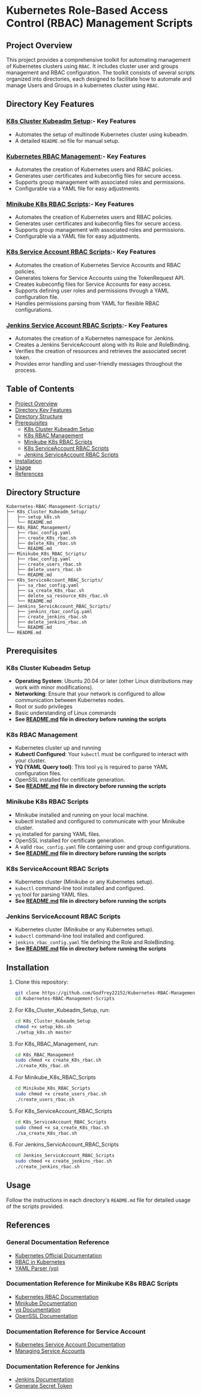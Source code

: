 # Kubernetes Role-Based Access Control (RBAC) Management Scripts

## Project Overview

This project provides a comprehensive toolkit for automating management of Kubernetes clusters using `RBAC`. It includes cluster user and groups management and RBAC configuration. The toolkit consists of several scripts organized into directories, each designed to facilitate how to automate and manage Users and Groups in a kubernetes cluster using `RBAC`.

## Directory Key Features

### [K8s Cluster Kubeadm Setup](./K8s_Cluster_Kubeadm_Setup):- Key Features
- Automates the setup of multinode Kubernetes cluster using kubeadm.
- A detailed `README.md` file for manual setup.

### [Kubernetes RBAC Management](./K8s_RBAC_Management):- Key Features
- Automates the creation of Kubernetes users and RBAC policies.
- Generates user certificates and kubeconfig files for secure access.
- Supports group management with associated roles and permissions.
- Configurable via a YAML file for easy adjustments.

### [Minikube K8s RBAC Scripts](./Minikube_K8s_RBAC_Scripts):- Key Features
- Automates the creation of Kubernetes users and RBAC policies.
- Generates user certificates and kubeconfig files for secure access.
- Supports group management with associated roles and permissions.
- Configurable via a YAML file for easy adjustments.

### [K8s Service Account RBAC Scripts](./K8s_ServiceAccount_RBAC_Scripts):- Key Features
- Automates the creation of Kubernetes Service Accounts and RBAC policies.
- Generates tokens for Service Accounts using the TokenRequest API.
- Creates kubeconfig files for Service Accounts for easy access.
- Supports defining user roles and permissions through a YAML configuration file.
- Handles permissions parsing from YAML for flexible RBAC configurations.

### [Jenkins Service Account RBAC Scripts](./Jenkins_ServiceAccount_RBAC_Scripts):- Key Features
- Automates the creation of a Kubernetes namespace for Jenkins.
- Creates a Jenkins ServiceAccount along with its Role and RoleBinding.
- Verifies the creation of resources and retrieves the associated secret token.
- Provides error handling and user-friendly messages throughout the process.

## Table of Contents
- [Project Overview](#project-overview)
- [Directory Key Features](#directory-key-features)
- [Directory Structure](#directory-structure)
- [Prerequisites](#prerequisites)
  - [K8s Cluster Kubeadm Setup](#K8s-Cluster-Kubeadm-Setup)
  - [K8s RBAC Management](#K8s-RBAC-Management)
  - [Minikube K8s RBAC Scripts](#Minikube-K8s-RBAC-Scripts)
  - [K8s ServiceAccount RBAC Scripts](#K8s-ServiceAccount-RBAC-Scripts)
  - [Jenkins ServiceAccount RBAC Scripts](#Jenkins-ServiceAccount-RBAC-Scripts)
- [Installation](#installation)
- [Usage](#usage)
- [References](#references)


## Directory Structure
```plaintext
Kubernetes-RBAC-Management-Scripts/
├── K8s_Cluster_Kubeadm_Setup/
│   ├── setup_k8s.sh
│   └── README.md
├── K8s_RBAC_Management/
│   ├── rbac_config.yaml
│   ├── create_K8s_rbac.sh
│   ├── delete_K8s_rbac.sh
│   └── README.md
├── Minikube_K8s_RBAC_Scripts/
│   ├── rbac_config.yaml
│   ├── create_users_rbac.sh
│   ├── delete_users_rbac.sh
│   └── README.md
├── K8s_ServiceAccount_RBAC_Scripts/
│   ├── sa_rbac_config.yaml
│   ├── sa_create_K8s_rbac.sh
│   ├── delete_sa_resource_K8s_rbac.sh
│   └── README.md
├── Jenkins_ServicAccount_RBAC_Scripts/
│   ├── jenkins_rbac_config.yaml
│   ├── create_jenkins_rbac.sh
│   ├── delete_jenkins_rbac.sh
│   └── README.md  
└── README.md
```

## Prerequisites

### K8s Cluster Kubeadm Setup
- **Operating System**: Ubuntu 20.04 or later (other Linux distributions may work with minor modifications).
- **Networking**: Ensure that your network is configured to allow communication between Kubernetes nodes.
- Root or sudo privileges
- Basic understanding of Linux commands 
- **See [README.md](./K8s_Cluster_Kubeadm_Setup/readme.md) file in directory before running the scripts**

### K8s RBAC Management 
- Kubernetes cluster up and running
- **Kubectl Configured**: Your `kubectl` must be configured to interact with your cluster.
- **YQ (YAML Query tool)**: This tool `yq` is required to parse YAML configuration files.
- OpenSSL installed for certificate generation.
- **See [README.md](./K8s_RBAC_Management/README.md) file in directory before running the scripts**

### Minikube K8s RBAC Scripts
- Minikube installed and running on your local machine.
- kubectl installed and configured to communicate with your Minikube cluster.
- `yq` installed for parsing YAML files.
- OpenSSL installed for certificate generation.
- A valid `rbac_config.yaml` file containing user and group configurations.
- **See [README.md](./Minikube_K8s_RBAC_Scripts/README.md) file in directory before running the scripts**

### K8s ServiceAccount RBAC Scripts
- Kubernetes cluster (Minikube or any Kubernetes setup).
- `kubectl` command-line tool installed and configured.
- `yq` tool for parsing YAML files.
- **See [README.md](./K8s_ServiceAccount_RBAC_Scripts/README.md) file in directory before running the scripts**

### Jenkins ServiceAccount RBAC Scripts
- Kubernetes cluster (Minikube or any Kubernetes setup).
- `kubectl` command-line tool installed and configured.
- `jenkins_rbac_config.yaml` file defining the Role and RoleBinding.
- **See [README.md](./Jenkins_ServiceAccount_RBAC_Scripts/README.md) file in directory before running the scripts**

## Installation
1. Clone this repository:
   ```bash
   git clone https://github.com/Godfrey22152/Kubernetes-RBAC-Management-Scripts.git
   cd Kubernetes-RBAC-Management-Scripts
   ```

2. For K8s_Cluster_Kubeadm_Setup, run:
   ```bash
   cd K8s_Cluster_Kubeadm_Setup
   chmod +x setup_k8s.sh
   ./setup_k8s.sh master
   ```

3. For K8s_RBAC_Management, run:
   ```bash
   cd K8s_RBAC_Management
   sudo chmod +x create_K8s_rbac.sh
   ./create_K8s_rbac.sh
   ```

4. For Minikube_K8s_RBAC_Scripts
   ```bash
   cd Minikube_K8s_RBAC_Scripts
   sudo chmod +x create_users_rbac.sh
   ./create_users_rbac.sh
   ```

5. For K8s_ServiceAccount_RBAC_Scripts
   ```bash
   cd K8s_ServiceAccount_RBAC_Scripts
   sudo chmod +x sa_create_K8s_rbac.sh
   ./sa_create_K8s_rbac.sh
   ```

6. For Jenkins_ServicAccount_RBAC_Scripts 
   ```bash
   cd Jenkins_ServicAccount_RBAC_Scripts
   sudo chmod +x create_jenkins_rbac.sh
   ./create_jenkins_rbac.sh
   ```

## Usage
Follow the instructions in each directory's `README.md` file for detailed usage of the scripts provided.

## References

### General Documentation Reference
- [Kubernetes Official Documentation](https://kubernetes.io/docs/)
- [RBAC in Kubernetes](https://kubernetes.io/docs/reference/access-authn-authz/rbac/)
- [YAML Parser (yq)](https://github.com/mikefarah/yq)

### Documentation Reference for Minikube K8s RBAC Scripts
- [Kubernetes RBAC Documentation](https://kubernetes.io/docs/reference/access-authn-authz/rbac/)
- [Minikube Documentation](https://minikube.sigs.k8s.io/docs/)
- [yq Documentation](https://mikefarah.gitbook.io/yq/)
- [OpenSSL Documentation](https://www.openssl.org/docs/)

### Documentation Reference for Service Account
- [Kubernetes Service Account Documentation](https://kubernetes.io/docs/concepts/security/service-accounts/)
- [Managing Service Accounts](https://kubernetes.io/docs/reference/access-authn-authz/service-accounts-admin/#:~:text=To%20create%20a%20non%2Dexpiring,with%20that%20generated%20token%20data.)

### Documentation Reference for Jenkins
- [Jenkins Documentation](https://www.jenkins.io/doc/)
- [Generate Secret Token](https://kubernetes.io/docs/reference/access-authn-authz/service-accounts-admin/#:~:text=To%20create%20a%20non%2Dexpiring,with%20that%20generated%20token%20data.)
